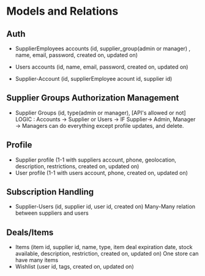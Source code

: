# Models and Relations

## Auth
- SupplierEmployees accounts (id, supplier_group(admin or manager) , name, email, password, created on, updated on)
- Users accounts (id, name, email, password, created on, updated on)

- Supplier-Account (id, supplierEmployee acount id, supplier id)

## Supplier Groups Authorization Management
- Supplier Groups (id, type(admin or manager), [API's allowed or not] <br/>
LOGIC : Accounts -> Supplier or Users -> IF Supplier-> Admin, Manager -> Managers can do everything except profile updates, and delete.

## Profile
- Supplier profile (1-1 with suppliers account, phone, geolocation, description, restrictions, created on, updated on)
- User profile (1-1 with users account, phone, created on, updated on)

## Subscription Handling
- Supplier-Users (id, supplier id, user id, created on) Many-Many relation between suppliers and users

## Deals/Items
- Items (item id, supplier id, name, type, item deal expiration date, stock available, description, restriction, created on, updated on) One store can have many items
- Wishlist (user id, tags, created on, updated on)

